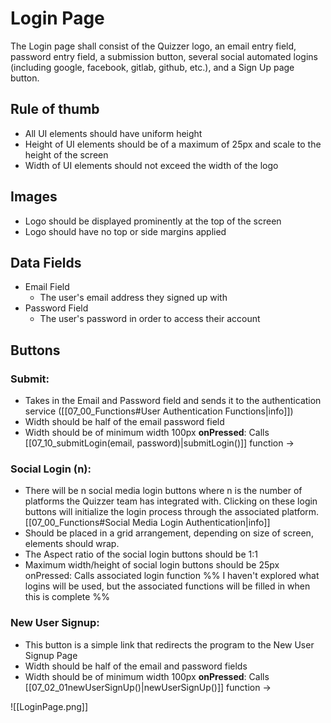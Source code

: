 # Login Page
The Login page shall consist of the Quizzer logo, an email entry field, password entry field, a submission button, several social automated logins (including google, facebook, gitlab, github, etc.), and a Sign Up page button.
## Rule of thumb
- All UI elements should have uniform height
- Height of UI elements should be of a maximum of 25px and scale to the height of the screen
- Width of UI elements should not exceed the width of the logo
## Images
- Logo should be displayed prominently at the top of the screen
- Logo should have no top or side margins applied
## Data Fields
- Email Field
	- The user's email address they signed up with
- Password Field
	- The user's password in order to access their account
## Buttons
### Submit:
- Takes in the Email and Password field and sends it to the authentication service ([[07_00_Functions#User Authentication Functions|info]])
- Width should be half of the email password field
- Width should be of minimum width 100px
**onPressed**: Calls [[07_10_submitLogin(email, password)|submitLogin()]] function -> 
### Social Login (n):
- There will be n social media login buttons where n is the number of platforms the Quizzer team has integrated with. Clicking on these login buttons will initialize the login process through the associated platform. [[07_00_Functions#Social Media Login Authentication|info]]
- Should be placed in a grid arrangement, depending on size of screen, elements should wrap.
- The Aspect ratio of the social login buttons should be 1:1
- Maximum width/height of social login buttons should be 25px
onPressed: Calls associated login function
%% I haven't explored what logins will be used, but the associated functions will be filled in when this is complete %%
### New User Signup:
- This button is a simple link that redirects the program to the New User Signup Page
- Width should be half of the email and password fields
- Width should be of minimum width 100px
**onPressed**: Calls [[07_02_01newUserSignUp()|newUserSignUp()]] function -> 

![[LoginPage.png]]
